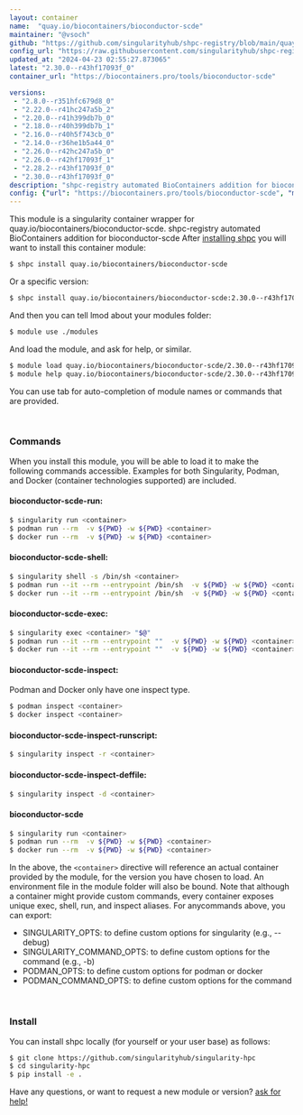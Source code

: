 ```yaml
---
layout: container
name:  "quay.io/biocontainers/bioconductor-scde"
maintainer: "@vsoch"
github: "https://github.com/singularityhub/shpc-registry/blob/main/quay.io/biocontainers/bioconductor-scde/container.yaml"
config_url: "https://raw.githubusercontent.com/singularityhub/shpc-registry/main/quay.io/biocontainers/bioconductor-scde/container.yaml"
updated_at: "2024-04-23 02:55:27.873065"
latest: "2.30.0--r43hf17093f_0"
container_url: "https://biocontainers.pro/tools/bioconductor-scde"

versions:
 - "2.8.0--r351hfc679d8_0"
 - "2.22.0--r41hc247a5b_2"
 - "2.20.0--r41h399db7b_0"
 - "2.18.0--r40h399db7b_1"
 - "2.16.0--r40h5f743cb_0"
 - "2.14.0--r36he1b5a44_0"
 - "2.26.0--r42hc247a5b_0"
 - "2.26.0--r42hf17093f_1"
 - "2.28.2--r43hf17093f_0"
 - "2.30.0--r43hf17093f_0"
description: "shpc-registry automated BioContainers addition for bioconductor-scde"
config: {"url": "https://biocontainers.pro/tools/bioconductor-scde", "maintainer": "@vsoch", "description": "shpc-registry automated BioContainers addition for bioconductor-scde", "latest": {"2.30.0--r43hf17093f_0": "sha256:fd80d4a4c999e94e96cb9c89c39c21e1a7c0008b555b7168c688af84e94e6add"}, "tags": {"2.8.0--r351hfc679d8_0": "sha256:6a6401ace0c9addc36dc3e3cef15b8ad83495f315b9b4a58fb3edaeb39806444", "2.22.0--r41hc247a5b_2": "sha256:5d14f8e617d9c1894900e3ea17505bfb8de849c7ef41be9bee2154c66ed1cc58", "2.20.0--r41h399db7b_0": "sha256:ff8c396ab88811e4f5a07139e5996cfd7c5bf156c7f174f894e22ccd6ed53f16", "2.18.0--r40h399db7b_1": "sha256:292997b727a3507b0ee153669d254fc9184da39014db7578536b16fdf498a1e6", "2.16.0--r40h5f743cb_0": "sha256:288c00ce23da011e71d0819a6bbf65ca829203dd64a2f566ee7aced99b74cf10", "2.14.0--r36he1b5a44_0": "sha256:50e2bb76daf75c8dcc5e765ca1c5430710adacd9cda21c4784b683e266fc2504", "2.26.0--r42hc247a5b_0": "sha256:0286e9a6c3c2a4242539a5b6db31a35d70a1376a3bbad456c2faea3c3bc235fb", "2.26.0--r42hf17093f_1": "sha256:72fc275b08649ced3b271bf50e3699f001681353220a7a4efec4e5543d8f81e9", "2.28.2--r43hf17093f_0": "sha256:50ebc9059c883072c8cee310ba9c0d4a07669d8cff2710aa44f298e8b55e4fc4", "2.30.0--r43hf17093f_0": "sha256:fd80d4a4c999e94e96cb9c89c39c21e1a7c0008b555b7168c688af84e94e6add"}, "docker": "quay.io/biocontainers/bioconductor-scde"}
---
```


This module is a singularity container wrapper for quay.io/biocontainers/bioconductor-scde.
shpc-registry automated BioContainers addition for bioconductor-scde
After [installing shpc](#install) you will want to install this container module:


```bash
$ shpc install quay.io/biocontainers/bioconductor-scde
```

Or a specific version:

```bash
$ shpc install quay.io/biocontainers/bioconductor-scde:2.30.0--r43hf17093f_0
```

And then you can tell lmod about your modules folder:

```bash
$ module use ./modules
```

And load the module, and ask for help, or similar.

```bash
$ module load quay.io/biocontainers/bioconductor-scde/2.30.0--r43hf17093f_0
$ module help quay.io/biocontainers/bioconductor-scde/2.30.0--r43hf17093f_0
```

You can use tab for auto-completion of module names or commands that are provided.

<br>

### Commands

When you install this module, you will be able to load it to make the following commands accessible.
Examples for both Singularity, Podman, and Docker (container technologies supported) are included.

#### bioconductor-scde-run:

```bash
$ singularity run <container>
$ podman run --rm  -v ${PWD} -w ${PWD} <container>
$ docker run --rm  -v ${PWD} -w ${PWD} <container>
```

#### bioconductor-scde-shell:

```bash
$ singularity shell -s /bin/sh <container>
$ podman run --it --rm --entrypoint /bin/sh  -v ${PWD} -w ${PWD} <container>
$ docker run --it --rm --entrypoint /bin/sh  -v ${PWD} -w ${PWD} <container>
```

#### bioconductor-scde-exec:

```bash
$ singularity exec <container> "$@"
$ podman run --it --rm --entrypoint ""  -v ${PWD} -w ${PWD} <container> "$@"
$ docker run --it --rm --entrypoint ""  -v ${PWD} -w ${PWD} <container> "$@"
```

#### bioconductor-scde-inspect:

Podman and Docker only have one inspect type.

```bash
$ podman inspect <container>
$ docker inspect <container>
```

#### bioconductor-scde-inspect-runscript:

```bash
$ singularity inspect -r <container>
```

#### bioconductor-scde-inspect-deffile:

```bash
$ singularity inspect -d <container>
```



#### bioconductor-scde

```bash
$ singularity run <container>
$ podman run --rm  -v ${PWD} -w ${PWD} <container>
$ docker run --rm  -v ${PWD} -w ${PWD} <container>
```


In the above, the `<container>` directive will reference an actual container provided
by the module, for the version you have chosen to load. An environment file in the
module folder will also be bound. Note that although a container
might provide custom commands, every container exposes unique exec, shell, run, and
inspect aliases. For anycommands above, you can export:

 - SINGULARITY_OPTS: to define custom options for singularity (e.g., --debug)
 - SINGULARITY_COMMAND_OPTS: to define custom options for the command (e.g., -b)
 - PODMAN_OPTS: to define custom options for podman or docker
 - PODMAN_COMMAND_OPTS: to define custom options for the command

<br>

### Install

You can install shpc locally (for yourself or your user base) as follows:

```bash
$ git clone https://github.com/singularityhub/singularity-hpc
$ cd singularity-hpc
$ pip install -e .
```

Have any questions, or want to request a new module or version? [ask for help!](https://github.com/singularityhub/singularity-hpc/issues)